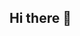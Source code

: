 ## Hi there 👋

<!--
**WaibiJiangzhi/WaibiJiangzhi** is a ✨ _special_ ✨ repository because its `README.md` (this file) appears on your GitHub profile.

Here are some ideas to get you started:
🥰
- 🔭 I’m currently working on ...
- 🌱 I’m currently learning ...
- 👯 I’m looking to collaborate on ...
- 🤔 I’m looking for help with ...
- 💬 Ask me about ...
- 📫 How to reach me: ...
- 😄 Pronouns: ...
- ⚡ Fun fact: ...
-->
